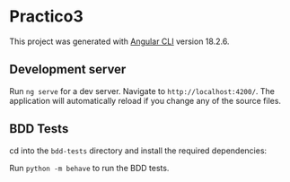 # Practico3

This project was generated with [Angular CLI](https://github.com/angular/angular-cli) version 18.2.6.

## Development server

Run `ng serve` for a dev server. Navigate to `http://localhost:4200/`. The application will automatically reload if you change any of the source files.

## BDD Tests

cd into the `bdd-tests` directory and install the required dependencies:

Run `python -m behave` to run the BDD tests.

